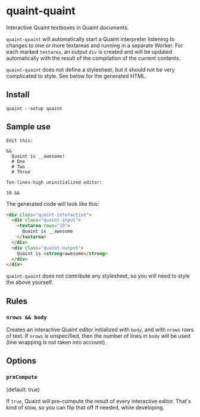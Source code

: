 
# quaint-quaint

Interactive Quaint textboxes in Quaint documents.

`quaint-quaint` will automatically start a Quaint interpreter
listening to changes to one or more textareas and running in a
separate Worker. For each marked `textarea`, an output `div` is
created and will be updated automatically with the result of the
compilation of the current contents.

`quaint-quaint` does not define a stylesheet, but it should not be
very complicated to style. See below for the generated HTML.


## Install

    quaint --setup quaint


## Sample use

```quaint
Edit this:

&&
  Quaint is __awesome!
  # One
  # Two
  # Three

Ten-lines-high uninitialized editor:

10 &&
```

The generated code will look like this:

```html
<div class="quaint-interactive">
  <div class="quaint-input">
    <textarea rows="10">
      Quaint is __awesome
    </textarea>
  </div>
  <div class="quaint-output">
    Quaint is <strong>awesome</strong>
  </div>
</div>
```

`quaint-quaint` does not contribute any stylesheet, so you will need
to style the above yourself.


## Rules

### `nrows && body`

Creates an interactive Quaint editor initialized with `body`, and with
`nrows` rows of text. If `nrows` is unspecified, then the number of
lines in `body` will be used (line wrapping is not taken into
account).


## Options

### `preCompute`

(default: true)

If `true`, Quaint will pre-compute the result of every interactive
editor. That's kind of slow, so you can flip that off if needed, while
developing.
